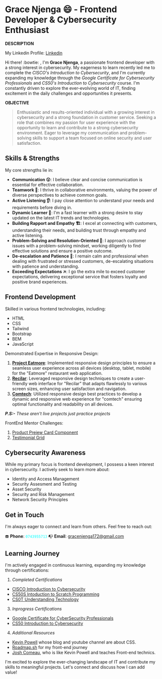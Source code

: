 **Grace Njenga :smile: - Frontend Developer & Cybersecurity Enthusiast**
======

**DESCRIPTION**

My Linkedin Profile: <a href="https://www.linkedin.com/in/grace-njenga-99bb78236/"> Linkedin </a> 

Hi there! :bowtie: , I'm **Grace Njenga**, a passionate frontend developer with a strong interest in cybersecurity. My eagerness to learn recently led me to complete the *CISCO's Introduction to Cybersecurity*, and I'm currently expanding my knowledge through the *Google Certificate for Cybersecurity Professionals* and *CS50's Introduction to Cybersecurity* course. I'm constantly driven to explore the ever-evolving world of IT, finding excitement in the daily challenges and opportunities it presents.

**OBJECTIVE**

> Enthusiastic and results-oriented individual with a growing interest in cybersecurity and a strong foundation in customer service.
> Seeking a role that combines my passion for user experience with the opportunity to learn and contribute to a strong cybersecurity environment.
> Eager to leverage my communication and problem-solving skills to support a team focused on online security and user satisfaction.

**Skills & Strengths**
----

My core strengths lie in:

- **Communication 😮**: I believe clear and concise communication is essential for effective collaboration.
- **Teamwork 🤝**: I thrive in collaborative environments, valuing the power of diverse perspectives to achieve common goals.
- **Active Listening 👂**: I pay close attention to understand your needs and requirements before diving in.
- **Dynamic Learner 📖**: I'm a fast learner with a strong desire to stay updated on the latest IT trends and technologies.
- **Building Rapport and Empathy 🏗️**: I excel at connecting with customers, understanding their needs, and building trust through empathy and active listening.
- **Problem-Solving and Resolution-Oriented 🧮**: I approach customer issues with a problem-solving mindset, working diligently to find effective solutions and ensure a positive outcome.
- **De-escalation and Patience 🙂**: I remain calm and professional when dealing with frustrated or stressed customers, de-escalating situations with patience and understanding.
- **Exceeding Expectations ↗️**: I go the extra mile to exceed customer expectations, delivering exceptional service that fosters loyalty and positive brand experiences.

**Frontend Development**
---

Skilled in various frontend technologies, including:

- HTML
- CSS
- Tailwind
- Bootstrap
- BEM
- JavaScript

Demonstrated Expertise in Responsive Design:

1. <a href="https://github.com/Grace-Njenga/Eat-More">**Project Eatmore**</a>: Implemented responsive design principles to ensure a seamless user experience across all devices (desktop, tablet, mobile) for the "Eatmore" restaurant web application. 
2. <a href="https://github.com/Grace-Njenga/Reciclar">**Recilar**</a>: Leveraged responsive design techniques to create a user-friendly web interface for "Recilar" that adapts flawlessly to various screen sizes, enhancing user satisfaction and navigation.
3. <a href="https://github.com/Grace-Njenga/project9">**Comtech**</a>: Utilized responsive design best practices to develop a dynamic and responsive web experience for "comtech" ensuring optimal functionality and readability on all devices.

***P.S:-** These aren't live projects just practice projects* 

FrontEnd Mentor Challenges:
1. <a href="https://www.frontendmentor.io/solutions/responsive-grid-4FLh5VDePL"> Product Preiew Card Component</a>
2. <a href="https://www.frontendmentor.io/solutions/testimonial-grid-8-ngKJJVU7"> Testimonial Grid</a>

**Cybersecurity Awareness**
-----

While my primary focus is frontend development, I possess a keen interest in cybersecurity. I actively seek to learn more about:

- Identity and Access Management
- Security Assesment and Testing
- Asset Security
- Security and Risk Management
- Network Security Principles

**Get in Touch**
-----

I'm always eager to connect and learn from others. Feel free to reach out:

☎️ **Phone**: <code style = "color : aqua">0743955713</code>
📭 **Email**: gracenjenga172@gmail.com

**Learning Journey**
-----

I'm actively engaged in continuous learning, expanding my knowledge through certifications:

 1. *Completed Certifications*
- <a href="https://www.credly.com/badges/82e3cf9b-fde0-4b89-a0f2-95731f2dea9b/public_url"> CISCO Introduction to Cybersecurity</a>
- <a href="https://certificates.cs50.io/11907449-b942-4b6a-bdf1-b33cbc7dc40a.pdf?size=letter"> CS50S Intoduction to Scratch Programming  </a>
- <a href="https://certificates.cs50.io/3769ef31-768c-45a4-b95b-31e5a9b7f43e.pdf?size=letter"> CS0T Understanding Technology </a>

3. *Inprogress Certifications*
- <a href=""> Google Certificate for CyberSecurity Professionals </a>
- <a href=""> CS50 Introduction to Cybersecurity </a> 


4. *Additional Resources*
- <a href="https://www.kevinpowell.co/resources/">Kevin Powell</a> whose blog and youtube channel are about CSS.
- <a href="https://roadmap.sh/">Roadmap.sh</a> for my front-end journey
- <a href="https://www.joshwcomeau.com">Josh Comeau</a>, who is like Kevin Powell and teaches Front-end technics.

I'm excited to explore the ever-changing landscape of IT and contribute my skills to meaningful projects. Let's connect and discuss how I can add value!

<!---
Grace-Njenga/Grace-Njenga is a ✨ special ✨ repository because its `README.md` (this file) appears on your GitHub profile.
You can click the Preview link to take a look at your changes.
--->
